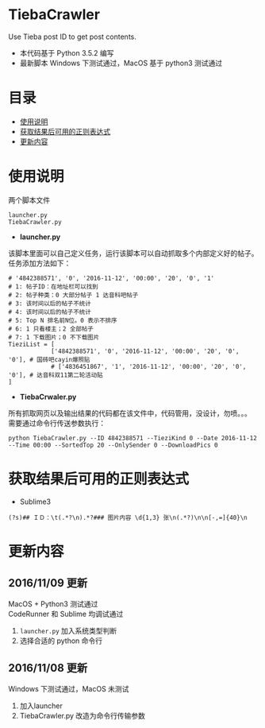 # TiebaCrawler

Use Tieba post ID to get post contents.

* 本代码基于 Python 3.5.2 编写
* 最新脚本 Windows 下测试通过，MacOS 基于 python3 测试通过

目录
=================
  * [使用说明](#使用说明)
  * [获取结果后可用的正则表达式](#获取结果后可用的正则表达式)
  * [更新内容](#更新内容)

# 使用说明

两个脚本文件

```
launcher.py
TiebaCrawler.py
```

- **launcher.py**

该脚本里面可以自己定义任务，运行该脚本可以自动抓取多个内部定义好的帖子。  
任务添加方法如下：

```
# '4842388571', '0', '2016-11-12', '00:00', '20', '0', '1'
# 1: 帖子ID：在地址栏可以找到
# 2: 帖子种类：0 大部分帖子 1 达音科吧帖子
# 3: 该时间以后的帖子不统计
# 4: 该时间以后的帖子不统计
# 5: Top N 排名前N位。0 表示不排序
# 6: 1 只看楼主；2 全部帖子
# 7: 1 下载图片；0 不下载图片
TieziList = [
            ['4842388571', '0', '2016-11-12', '00:00', '20', '0', '0'], # 国砖吧cayin爆照贴
            # ['4836451867', '1', '2016-11-12', '00:00', '20', '0', '0'], # 达音科双11第二轮活动贴
]
```

- **TiebaCrwaler.py**

所有抓取网页以及输出结果的代码都在该文件中，代码管用，没设计，勿喷。。。  
需要通过命令行传送参数执行：

```
python TiebaCrawler.py --ID 4842388571 --TieziKind 0 --Date 2016-11-12 --Time 00:00 --SortedTop 20 --OnlySender 0 --DownloadPics 0
```

# 获取结果后可用的正则表达式

* Sublime3

```
(?s)## ＩＤ：\t(.*?\n).*?### 图片内容 \d{1,3} 张\n(.*?)\n\n[-,=]{40}\n
```

# 更新内容

## 2016/11/09 更新

MacOS + Python3 测试通过  
CodeRunner 和 Sublime 均调试通过

1. `launcher.py` 加入系统类型判断
2. 选择合适的 python 命令行

## 2016/11/08 更新

Windows 下测试通过，MacOS 未测试

1. 加入launcher
2. TiebaCrawler.py 改造为命令行传输参数